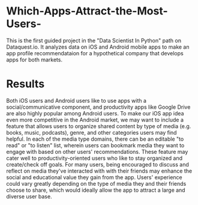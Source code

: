 # Which-Apps-Attract-the-Most-Users-
This is the first guided project in the "Data Scientist In Python" path on Dataquest.io. It analyzes data on iOS and Android mobile apps to make an app profile recommendataion for a hypothetical company that develops apps for both markets. 

# Results
Both iOS users and Android users like to use apps with a social/communicative component, and productivity apps like Google Drive are also highly popular among Android users. To make our iOS app idea even more competitive in the Android market, we may want to include a feature that allows users to organize shared content by type of media (e.g. books, music, podcasts), genre, and other categories users may find helpful. In each of the media type domains, there can be an editable "to read" or "to listen" list, wherein users can bookmark media they want to engage with based on other users' recommendations. These feature may cater well to productivity-oriented users who like to stay organized and create/check off goals. For many users, being encouraged to discuss and reflect on media they've interacted with with their friends may enhance the social and educational value they gain from the app. Users' experience could vary greatly depending on the type of media they and their friends choose to share, which would ideally allow the app to attract a large and diverse user base.
